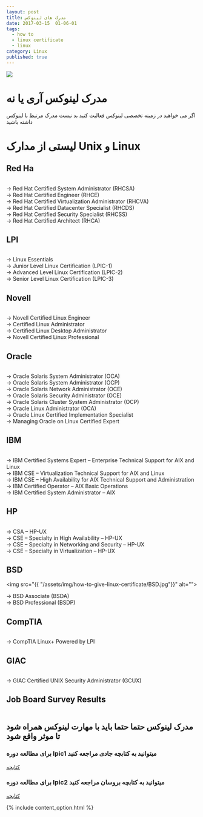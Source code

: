 ```yaml
---
layout: post
title: مدرک های لینوکس
date: 2017-03-15  01-06-01
tags:
  - how to
  - linux certificate
  - linux
category: Linux
published: true
---
```



<img src="{{ site.url }}/assets/img/how-to-give-linux-certificate/Linux-Certifications.jpg">

# مدرک لینوکس آری یا نه

اگر می خواهید در زمینه تخصصی لینوکس فعالیت کنید بد نیست مدرک مرتبط با لینوکس داشته باشید

# لیستی از مدارک Unix و Linux

## Red Ha

<img src="{{ site.url }}/assets/img/how-to-give-linux-certificate/redhat.jpg" alt="">

→ Red Hat Certified System Administrator (RHCSA)<br>
→ Red Hat Certified Engineer (RHCE)<br>
→ Red Hat Certified Virtualization Administrator (RHCVA)<br>
→ Red Hat Certified Datacenter Specialist (RHCDS)<br>
→ Red Hat Certified Security Specialist (RHCSS)<br>
→ Red Hat Certified Architect (RHCA)<br>

## LPI

<img src="{{ site.url }}/assets/img/how-to-give-linux-certificate/LPI.png" alt="">

→ Linux Essentials<br>
→ Junior Level Linux Certification (LPIC-1)<br>
→ Advanced Level Linux Certification (LPIC-2)<br>
→ Senior Level Linux Certification (LPIC-3)<br>

## Novell

<img src="{{ site.url }}/assets/img/how-to-give-linux-certificate/Novell.jpg" alt="">

→ Novell Certified Linux Engineer<br>
→ Certified Linux Administrator<br>
→ Certified Linux Desktop Administrator<br>
→ Novell Certified Linux Professional<br>

## Oracle

<img src="{{ site.url }}/assets/img/how-to-give-linux-certificate/logo_oracle.jpg" alt="">

→ Oracle Solaris System Administrator (OCA)<br>
→ Oracle Solaris System Administrator (OCP)<br>
→ Oracle Solaris Network Administrator (OCE)<br>
→ Oracle Solaris Security Administrator (OCE)<br>
→ Oracle Solaris Cluster System Administrator (OCP)<br>
→ Oracle Linux Administrator (OCA)<br>
→ Oracle Linux Certified Implementation Specialist<br>
→ Managing Oracle on Linux Certified Expert<br>


## IBM

<img src="{{ site.url }}/assets/img/how-to-give-linux-certificate/IBM.jpg" alt="">


→ IBM Certified Systems Expert – Enterprise Technical Support for AIX and Linux<br>
→ IBM CSE – Virtualization Technical Support for AIX and Linux<br>
→ IBM CSE – High Availability for AIX Technical Support and Administration<br>
→ IBM Certified Operator – AIX Basic Operations<br>
→ IBM Certified System Administrator – AIX<br>

## HP

<img src="{{ site.url }}/assets/img/how-to-give-linux-certificate/HP.jpg" alt="">

→ CSA – HP-UX<br> 
→ CSE – Specialty in High Availability – HP-UX<br> 
→ CSE – Specialty in Networking and Security – HP-UX<br> 
→ CSE – Specialty in Virtualization – HP-UX<br>

## BSD

<img src="{{ "/assets/img/how-to-give-linux-certificate/BSD.jpg"}}" alt="">


→ BSD Associate (BSDA)<br>
→ BSD Professional (BSDP)<br>

## CompTIA

<img src="{{ site.url }}/assets/img/how-to-give-linux-certificate/comptia.jpg" alt="">

→ CompTIA Linux+ Powered by LPI

## GIAC

<img src="{{ site.url }}/assets/img/how-to-give-linux-certificate/GIAC.jpg" alt="">

→ GIAC Certified UNIX Security Administrator (GCUX)

## Job Board Survey Results

<img src="{{ site.url }}/assets/img/how-to-give-linux-certificate/best.png" alt="">

## مدرک لینوکس حتما حتما باید با مهارت لینوکس همراه شود تا موثر واقع شود

### برای مطالعه دوره lpic1 میتوانید به کتابچه جادی مراجعه کنید

<a target="_blank" href="https://jadi.gitbooks.io/lpic1/content/">کتابچه</a>

### برای مطالعه دوره lpic2 میتوانید به کتابچه بروسان مراجعه کنید

<a target="_blank" href="http://linuxcert.ir/">کتابچه</a>


{% include content_option.html %}
